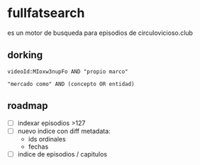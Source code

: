 # fullfatsearch

es un motor de busqueda para episodios de circulovicioso.club

## dorking

	videoId:MIoxw3nupFo AND "propio marco"

	"mercado como" AND (concepto OR entidad)

## roadmap

- [ ] indexar episodios >127
- [ ] nuevo indice con diff metadata:
	- ids ordinales
	- fechas
- [ ] indice de episodios / capitulos
